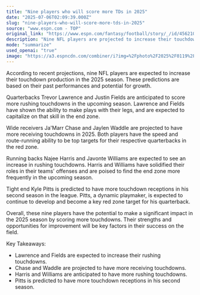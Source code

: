 ```yaml
---
title: "Nine players who will score more TDs in 2025"
date: "2025-07-06T02:09:39.000Z"
slug: "nine-players-who-will-score-more-tds-in-2025"
source: "www.espn.com - TOP"
original_link: "https://www.espn.com/fantasy/football/story/_/id/45621090/2025-fantasy-football-rankings-projections-more-touchdowns-td"
description: "Nine NFL players are projected to increase their touchdown production in the 2025 season based on past performances and potential for growth. Quarterbacks Trevor Lawrence and Justin Fields are expected to score more rushing touchdowns, while wide receivers Ja'Marr Chase and Jaylen Waddle are anticipated to have more receiving touchdowns. Running backs Najee Harris and Javonte Williams are expected to see an increase in rushing touchdowns, and tight end Kyle Pitts is predicted to have more touchdown receptions in his second season in the league. These players have the potential to make a significant impact in the upcoming season by capitalizing on their strengths and opportunities for improvement."
mode: "summarize"
used_openai: "true"
image: "https://a3.espncdn.com/combiner/i?img=%2Fphoto%2F2025%2F0119%2Fr1440252_1296x729_16%2D9.jpg"
---
```


According to recent projections, nine NFL players are expected to increase their touchdown production in the 2025 season. These predictions are based on their past performances and potential for growth.

Quarterbacks Trevor Lawrence and Justin Fields are anticipated to score more rushing touchdowns in the upcoming season. Lawrence and Fields have shown the ability to make plays with their legs, and are expected to capitalize on that skill in the end zone.

Wide receivers Ja'Marr Chase and Jaylen Waddle are projected to have more receiving touchdowns in 2025. Both players have the speed and route-running ability to be top targets for their respective quarterbacks in the red zone.

Running backs Najee Harris and Javonte Williams are expected to see an increase in rushing touchdowns. Harris and Williams have solidified their roles in their teams' offenses and are poised to find the end zone more frequently in the upcoming season.

Tight end Kyle Pitts is predicted to have more touchdown receptions in his second season in the league. Pitts, a dynamic playmaker, is expected to continue to develop and become a key red zone target for his quarterback.

Overall, these nine players have the potential to make a significant impact in the 2025 season by scoring more touchdowns. Their strengths and opportunities for improvement will be key factors in their success on the field.

Key Takeaways:
- Lawrence and Fields are expected to increase their rushing touchdowns.
- Chase and Waddle are projected to have more receiving touchdowns.
- Harris and Williams are anticipated to have more rushing touchdowns.
- Pitts is predicted to have more touchdown receptions in his second season.